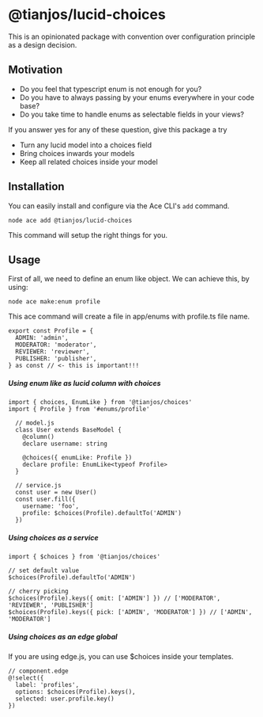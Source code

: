 # @tianjos/lucid-choices

This is an opinionated package with convention over configuration principle
as a design decision.

## Motivation
- Do you feel that typescript enum is not enough for you?
- Do you have to always passing by your enums everywhere in your code base?
- Do you take time to handle enums as selectable fields in your views?

If you answer yes for any of these question, give this package a try

- Turn any lucid model into a choices field 
- Bring choices inwards your models
- Keep all related choices inside your model


## Installation

You can easily install and configure via the Ace CLI's `add` command.

```shell
node ace add @tianjos/lucid-choices
```

This command will setup the right things for you.

## Usage

First of all, we need to define an enum like object.
We can achieve this, by using:

```shell
node ace make:enum profile
```

This ace command will create a file in app/enums with profile.ts file name.

```
export const Profile = {
  ADMIN: 'admin',
  MODERATOR: 'moderator',
  REVIEWER: 'reviewer',
  PUBLISHER: 'publisher',
} as const // <- this is important!!!

```

##### Using enum like as lucid column with choices
```
import { choices, EnumLike } from '@tianjos/choices'
import { Profile } from '#enums/profile'

  // model.js
  class User extends BaseModel {
    @column()
    declare username: string

    @choices({ enumLike: Profile })
    declare profile: EnumLike<typeof Profile>
  }

  // service.js
  const user = new User()
  const user.fill({
    username: 'foo',
    profile: $choices(Profile).defaultTo('ADMIN')
  })
```

##### Using choices as a service
```
import { $choices } from '@tianjos/choices'

// set default value
$choices(Profile).defaultTo('ADMIN')

// cherry picking
$choices(Profile).keys({ omit: ['ADMIN'] }) // ['MODERATOR', 'REVIEWER', 'PUBLISHER']
$choices(Profile).keys({ pick: ['ADMIN', 'MODERATOR'] }) // ['ADMIN', 'MODERATOR']
```

##### Using choices as an edge global

If you are using edge.js, you can use $choices inside your templates.

```
// component.edge
@!select({
  label: 'profiles',
  options: $choices(Profile).keys(),
  selected: user.profile.key()
})

```